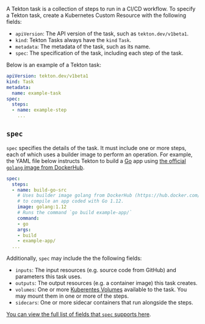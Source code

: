 A Tekton task is a collection of steps to run in a CI/CD workflow. To specify
a Tekton task, create a Kubernetes Custom Resource with the following fields:

* `apiVersion`: The API version of the task, such as `tekton.dev/v1beta1`.
* `kind`: Tekton Tasks always have the `kind` `Task`.
* `metadata`: The metadata of the task, such as its name.
* `spec`: The specification of the task, including each step of the task.

Below is an example of a Tekton task:

```yaml
apiVersion: tekton.dev/v1beta1
kind: Task
metadata:
  name: example-task
spec:
  steps:
  - name: example-step
    ...
```

## `spec`

`spec` specifies the details of the task. It must include one or more
steps, each of which uses a builder image to perform an operation. For example,
the YAML file below instructs Tekton to build a [Go](https://golang.org/)
app using [the official `golang` image from DockerHub](https://hub.docker.com/_/golang/).

```yaml
spec:
  steps:
  - name: build-go-src
    # Uses builder image golang from DockerHub (https://hub.docker.com/_/golang)
    # to compile an app coded with Go 1.12.
    image: golang:1.12
    # Runs the command `go build example-app/`
    command:
    - go
    args:
    - build
    - example-app/
  ...
```

Additionally, `spec` may include the the following fields:

* `inputs`: The input resources (e.g. source code from GitHub) and parameters
this task uses.
* `outputs`: The output resources (e.g. a container image) this task creates.
* `volumes`: One or more [Kuberentes Volumes](https://kubernetes.io/docs/concepts/storage/volumes/)
available to the task. You may mount them in one or more of the steps.
* `sidecars`: One or more sidecar containers that run alongside the steps.

[You can view the full list of fields that `spec` supports here](https://tekton.dev/docs/pipelines/tasks).

